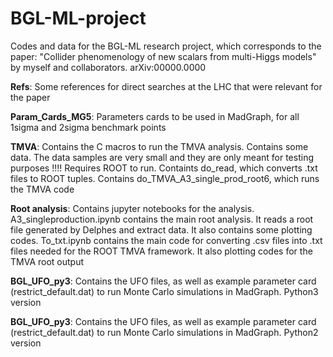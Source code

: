 # BGL-ML-project
Codes and data for the BGL-ML research project, which corresponds to the paper: "Collider phenomenology of new scalars from multi-Higgs models" by myself and collaborators. arXiv:00000.0000

**Refs**: Some references for direct searches at the LHC that were relevant for the paper

**Param_Cards_MG5**: Parameters cards to be used in MadGraph, for all 1sigma and 2sigma benchmark points 

**TMVA**: Contains the C macros to run the TMVA analysis. Contains some data. The data samples are very small and they are only meant for testing purposes !!!! Requires ROOT to run. Containts do_read, which converts .txt files to ROOT tuples. Contains do_TMVA_A3_single_prod_root6, which runs the TMVA code

**Root analysis**: Contains jupyter notebooks for the analysis. A3_singleproduction.ipynb contains the main root analysis. It reads a root file generated by Delphes and extract data. It also contains some plotting codes. To_txt.ipynb contains the main code for converting .csv files into .txt files needed for the ROOT TMVA framework. It also plotting codes for the TMVA root output

**BGL_UFO_py3**: Contains the UFO files, as well as example parameter card (restrict_default.dat) to run Monte Carlo simulations in MadGraph. Python3 version

**BGL_UFO_py3**: Contains the UFO files, as well as example parameter card (restrict_default.dat) to run Monte Carlo simulations in MadGraph. Python2 version
